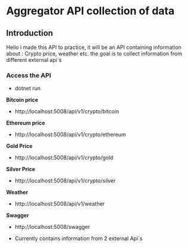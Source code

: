 # Aggregator API collection of data


## Introduction

Hello i made this API to practice, it will be an API containing information about : Crypto price, weather etc. the goal is to collect information from different external api`s



### Access the API
- dotnet run

**Bitcoin price**
- http://localhost:5008/api/v1/crypto/bitcoin

**Ethereum price**
- http://localhost:5008/api/v1/crypto/ethereum

**Gold Price**
- http://localhost:5008/api/v1/crypto/gold

**Silver Price**
- http://localhost:5008/api/v1/crypto/silver

**Weather**
- http://localhost:5008/api/v1/weather



**Swagger**
- http://localhost:5008/swagger


- Currently contains information from 2 external Api`s